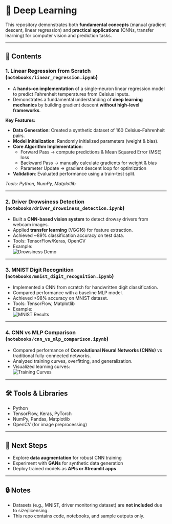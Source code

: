 # 🤖 Deep Learning 

This repository demonstrates both **fundamental concepts** (manual gradient descent, linear regression) and **practical applications** (CNNs, transfer learning) for computer vision and prediction tasks.  

---

## 📂 Contents

### 1. Linear Regression from Scratch (`notebooks/linear_regression.ipynb`)  
- A **hands-on implementation** of a single-neuron linear regression model to predict Fahrenheit temperatures from Celsius inputs.  
- Demonstrates a fundamental understanding of **deep learning mechanics** by building gradient descent **without high-level frameworks**.  

**Key Features:**  
- **Data Generation**: Created a synthetic dataset of 160 Celsius–Fahrenheit pairs.  
- **Model Initialization**: Randomly initialized parameters (weight & bias).  
- **Core Algorithm Implementation**:  
  - Forward Pass → compute predictions & Mean Squared Error (MSE) loss  
  - Backward Pass → manually calculate gradients for weight & bias  
  - Parameter Update → gradient descent loop for optimization  
- **Validation**: Evaluated performance using a train–test split.  

*Tools: Python, NumPy, Matplotlib*  

---

### 2. Driver Drowsiness Detection (`notebooks/driver_drowsiness_detection.ipynb`)  
- Built a **CNN-based vision system** to detect drowsy drivers from webcam images.  
- Applied **transfer learning** (VGG16) for feature extraction.  
- Achieved ~89% classification accuracy on test data.  
- Tools: TensorFlow/Keras, OpenCV  
- Example:  
  ![Drowsiness Demo](images/drowsiness_demo.png)  

---

### 3. MNIST Digit Recognition (`notebooks/mnist_digit_recognition.ipynb`)  
- Implemented a CNN from scratch for handwritten digit classification.  
- Compared performance with a baseline MLP model.  
- Achieved >98% accuracy on MNIST dataset.  
- Tools: TensorFlow, Matplotlib  
- Example:  
  ![MNIST Results](images/mnist_results.png)  

---

### 4. CNN vs MLP Comparison (`notebooks/cnn_vs_mlp_comparison.ipynb`)  
- Compared performance of **Convolutional Neural Networks (CNNs)** vs traditional fully-connected networks.  
- Analyzed training curves, overfitting, and generalization.  
- Visualized learning curves:  
  ![Training Curves](images/training_curves.png)  

---

## 🛠️ Tools & Libraries
- Python  
- TensorFlow, Keras, PyTorch  
- NumPy, Pandas, Matplotlib  
- OpenCV (for image preprocessing)  

---

## 🚀 Next Steps
- Explore **data augmentation** for robust CNN training  
- Experiment with **GANs** for synthetic data generation  
- Deploy trained models as **APIs or Streamlit apps**  

---

## 🔒 Notes
- Datasets (e.g., MNIST, driver monitoring dataset) are **not included** due to size/licensing.  
- This repo contains code, notebooks, and sample outputs only.
